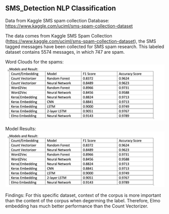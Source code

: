 ## SMS_Detection NLP Classification

Data from Kaggle SMS spam collection Database: https://www.kaggle.com/uciml/sms-spam-collection-dataset

The data comes from Kaggle SMS Spam Collection (https://www.kaggle.com/uciml/sms-spam-collection-dataset), the SMS tagged messages have been collected for SMS spam research. This labeled dataset contains 5574 messages, in which 747 are spam.

Word Clouds for the spams:
![Image description](https://github.com/TommyJiang91/SMS_Detection/blob/master/Result.png)

Model Results:
![Image description](https://github.com/TommyJiang91/SMS_Detection/blob/master/Result.png)

Findings:
For this specific dataset, context of the corpus is more important than the content of the corpus when degerming the label. Therefore, Elmo embedding has much better performance than the Count Vectorizer.
